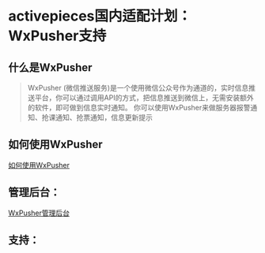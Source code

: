 # activepieces国内适配计划： WxPusher支持

## 什么是WxPusher
> WxPusher (微信推送服务)是一个使用微信公众号作为通道的，实时信息推送平台，你可以通过调用API的方式，把信息推送到微信上，无需安装额外的软件，即可做到信息实时通知。 你可以使用WxPusher来做服务器报警通知、抢课通知、抢票通知，信息更新提示

## 如何使用WxPusher

[如何使用WxPusher](https://wxpusher.zjiecode.com/docs/#/)

## 管理后台：

[WxPusher管理后台](https://wxpusher.zjiecode.com/admin/main)


## 支持：
